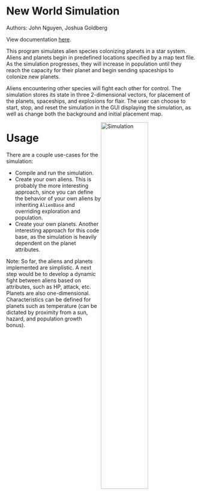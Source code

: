 # New World Simulation

Authors: John Nguyen, Joshua Goldberg

View documentation [here](https://goldbergdata.github.io/newWorldSimulation/). 

This program simulates alien species colonizing planets in a star system. Aliens and planets begin in predefined locations specified by a map text file. As the simulation progresses, they will increase in population until they reach the capacity for their planet and begin sending spaceships to colonize new planets. 

Aliens encountering other species will fight each other for control. The simulation stores its state in three 2-dimensional vectors, for placement of the planets, spaceships, and explosions for flair. The user can choose to start, stop, and reset the simulation in the GUI displaying the simulation, as well as change both the background and initial placement map.

<img src="docs/newWorldSim.gif" alt="Simulation" width="50%" style="float: right">

# Usage

There are a couple use-cases for the simulation:

- Compile and run the simulation.
- Create your own aliens. This is probably the more interesting approach, since you can define the behavior of your own aliens by inheriting `AlienBase` and overriding exploration and population.
- Create your own planets. Another interesting approach for this code base, as the simulation is heavily dependent on the planet attributes.

Note: So far, the aliens and planets implemented are simplistic. A next step would be to develop a dynamic fight between aliens based on attributes, such as HP, attack, etc. Planets are also one-dimensional. Characteristics can be defined for planets such as temperature (can be dictated by proximity from a sun, hazard, and population growth bonus).
